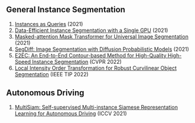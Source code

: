 ## General Instance Segmentation
1. [Instances as Queries](https://arxiv.org/abs/2105.01928) (2021)
2. [Data-Efficient Instance Segmentation with a Single GPU](https://arxiv.org/abs/2110.00242) (2021)
3. [Masked-attention Mask Transformer for Universal Image Segmentation](https://arxiv.org/abs/2112.01527) (2021)
4. [SegDiff: Image Segmentation with Diffusion Probabilistic Models](https://arxiv.org/abs/2112.00390) (2021)
5. [E2EC: An End-to-End Contour-based Method for High-Quality High-Speed Instance Segmentation](https://arxiv.org/abs/2203.04074) (CVPR 2022)
6. [Local Intensity Order Transformation for Robust Curvilinear Object Segmentation](https://arxiv.org/abs/2202.12587) (IEEE TIP 2022)

## Autonomous Driving
1. [MultiSiam: Self-supervised Multi-instance Siamese Representation Learning for Autonomous Driving](https://arxiv.org/abs/2108.12178) (ICCV 2021)
